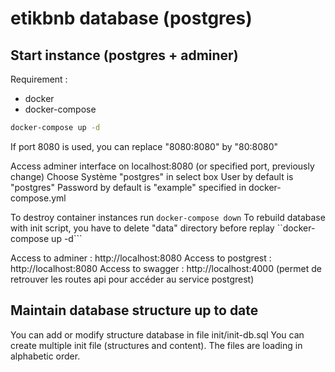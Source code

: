 # etikbnb database (postgres)


## Start instance (postgres + adminer)

Requirement : 
 - docker
 - docker-compose

```sh
docker-compose up -d
```

If port 8080 is used, you can replace "8080:8080" by "80:8080"

Access adminer interface on localhost:8080 (or specified port, previously change)
Choose Système "postgres" in select box
User by default is "postgres"
Password by default is "example" specified in docker-compose.yml

To destroy container instances run ```docker-compose down```
To rebuild database with init script, you have to delete "data" directory before replay ``docker-compose up -d```

Access to adminer : http://localhost:8080
Access to postgrest : http://localhost:8080
Access to swagger : http://localhost:4000 (permet de retrouver les routes api pour accéder au service postgrest)

## Maintain database structure up to date
You can add or modify structure database in file init/init-db.sql
You can create multiple init file (structures and content). The files are loading in alphabetic order.